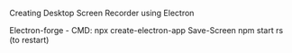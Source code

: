 Creating Desktop Screen Recorder using Electron

Electron-forge - 
CMD:
npx create-electron-app Save-Screen
npm start
rs (to restart)
